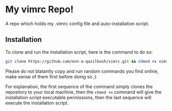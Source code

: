# My vimrc Repo! 
A repo which holds my .vimrc config file and auto-installation script. 

## Installation
To clone and run the installation script, here is the command to do so:

```bash
git clone https://github.com/onn-a-qazilbash/vimrc.git && chmod +x vimrc/vimInstall.sh && vimrc/vimInstall.sh
```

Please do not blatantly copy and run random commands you find online, make sense of them first before doing so ;)

For explanation, the first sequence of the command simply clones the repository to your local machine, then the `chmod +x` command will give the installation script 
executable permissions, then the last sequence will execute the installation script. 

 

